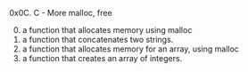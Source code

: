 0x0C. C - More malloc, free

0. a function that allocates memory using malloc
1. a function that concatenates two strings.
2. a function that allocates memory for an array, using malloc
3. a function that creates an array of integers.
